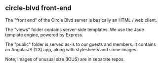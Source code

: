 ## circle-blvd front-end

The "front end" of the Circle Blvd server is
basically an HTML / web client.

The "views" folder contains server-side templates.
We use the Jade template engine, powered by Express.

The "public" folder is served as-is to our guests 
and members. It contains an AngularJS (1.3) app, 
along with stylesheets and some images.

Note, images of unusual size (IOUS) are in separate repos.
